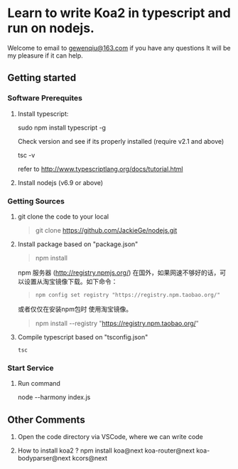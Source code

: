 # Learn to write Koa2 in typescript and run on nodejs. 

Welcome to email to gewenqiu@163.com if you have any questions It will be my pleasure if it can help.

## Getting started

### Software Prerequites

1. Install typescript:

    sudo npm install typescript -g

   Check version and see if its properly installed (require v2.1 and above)

    tsc -v
   
   refer to http://www.typescriptlang.org/docs/tutorial.html

2. Install nodejs (v6.9 or above)

### Getting Sources

1. git clone the code to your local

    > git clone https://github.com/JackieGe/nodejs.git

2. Install package based on "package.json"

    > npm install 

   npm 服务器 (http://registry.npmjs.org/) 在国外，如果网速不够好的话，可以设置从淘宝镜像下载。如下命令：

    > `npm config set registry "https://registry.npm.taobao.org/"`

   或者仅仅在安装npm包时 使用淘宝镜像。

    > npm install --registry "https://registry.npm.taobao.org/"

3. Compile typescript based on "tsconfig.json"
    
    `tsc`

### Start Service

1. Run command

    node --harmony index.js

## Other Comments

1. Open the code directory via VSCode, where we can write code

2. How to install koa2 ?
    npm install koa@next koa-router@next koa-bodyparser@next kcors@next
    